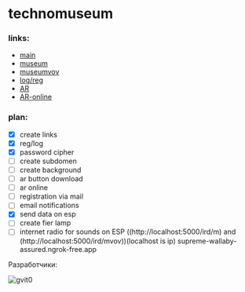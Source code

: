 # technomuseum 
### links:

 - [main](http://supreme-wallaby-assured.ngrok-free.app/)
 - [museum](http://supreme-wallaby-assured.ngrok-free.app/museum)
 -  [museumvov](http://supreme-wallaby-assured.ngrok-free.app/museumvov)
 - [log/reg](http://supreme-wallaby-assured.ngrok-free.app/logreg)
 - [AR](http://supreme-wallaby-assured.ngrok-free.app/ar)
 - [AR-online](http://supreme-wallaby-assured.ngrok-free.app/ar-online)
### plan:
 - [x] create links
 - [x] reg/log
 - [x] password cipher
 - [ ]  create subdomen
 - [ ] create background
 - [ ] ar button download
 - [ ] ar online
 - [ ] registration via mail
 - [ ] email notifications
 - [x] send data on esp 
 - [ ] create fier lamp
 - [ ] internet radio for sounds on ESP ((http://localhost:5000/ird/m) and (http://localhost:5000/ird/mvov))(localhost is ip)
supreme-wallaby-assured.ngrok-free.app

Разработчики:

![gvit0](https://img.shields.io/badge/gvit-0-blue)
